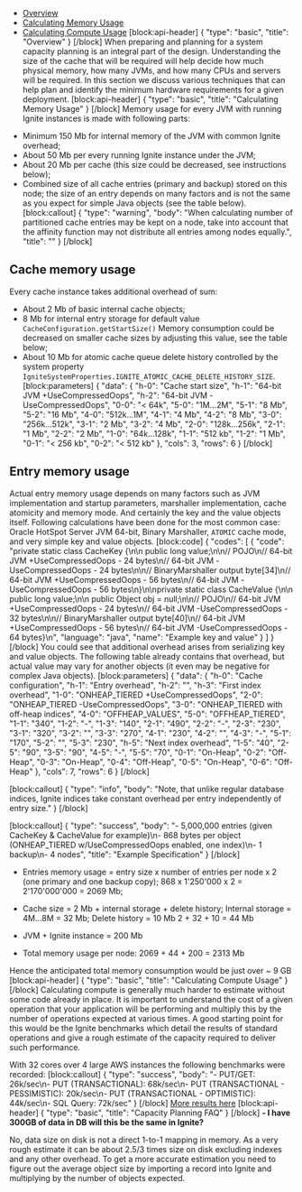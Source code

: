 * [Overview](#overview)
* [Calculating Memory Usage](#calculating-memory-usage)
* [Calculating Compute Usage](#calculating-compute-usage)
[block:api-header]
{
  "type": "basic",
  "title": "Overview"
}
[/block]
When preparing and planning for a system capacity planning is an integral part of the design. Understanding the size of the cache that will be required will help decide how much physical memory, how many JVMs, and how many CPUs and servers will be required. In this section we discuss various techniques that can help plan and identify the minimum hardware requirements for a given deployment.
[block:api-header]
{
  "type": "basic",
  "title": "Calculating Memory Usage"
}
[/block]
Memory usage for every JVM with running Ignite instances is made with following parts:
- Minimum 150 Mb for internal memory of the JVM with common Ignite overhead;
- About 50 Mb per every running Ignite instance under the JVM;
- About 20 Mb per cache (this size could be decreased, see instructions below);
- Combined size of all cache entries (primary and backup) stored on this node; the size of an entry depends on many factors and is not the same as you expect for simple Java objects (see the table below).
[block:callout]
{
  "type": "warning",
  "body": "When calculating number of partitioned cache entries may be kept on a node, take into account that the affinity function may not distribute all entries among nodes equally.",
  "title": ""
}
[/block]
## Cache memory usage

Every cache instance takes additional overhead of sum:
- About 2 Mb of basic internal cache objects;
- 8 Mb for internal entry storage for default value `CacheConfiguration.getStartSize()`
Memory consumption could be decreased on smaller cache sizes by adjusting this value, see the table below;
- About 10 Mb for atomic cache queue delete history controlled by the system property `IgniteSystemProperties.IGNITE_ATOMIC_CACHE_DELETE_HISTORY_SIZE`.
[block:parameters]
{
  "data": {
    "h-0": "Cache start size",
    "h-1": "64-bit JVM +UseCompressedOops",
    "h-2": "64-bit JVM -UseCompressedOops",
    "0-0": "< 64k",
    "5-0": "1M...2M",
    "5-1": "8 Mb",
    "5-2": "16 Mb",
    "4-0": "512k...1M",
    "4-1": "4 Mb",
    "4-2": "8 Mb",
    "3-0": "256k...512k",
    "3-1": "2 Mb",
    "3-2": "4 Mb",
    "2-0": "128k...256k",
    "2-1": "1 Mb",
    "2-2": "2 Mb",
    "1-0": "64k...128k",
    "1-1": "512 kb",
    "1-2": "1 Mb",
    "0-1": "< 256 kb",
    "0-2": "< 512 kb"
  },
  "cols": 3,
  "rows": 6
}
[/block]
## Entry memory usage

Actual entry memory usage depends on many factors such as JVM implementation and startup parameters, marshaller implementation, cache atomicity and memory mode. And certainly the key and the value objects itself.
Following calculations have been done for the most common case: Oracle HotSpot Server JVM 64-bit, Binary Marshaller, `ATOMIC` cache mode, and very simple key and value objects.
[block:code]
{
  "codes": [
    {
      "code": "private static class CacheKey {\n\n  public long value;\n\n// POJO\n// 64-bit JVM +UseCompressedOops - 24 bytes\n// 64-bit JVM -UseCompressedOops - 24 bytes\n\n// BinaryMarshaller output byte[34]\n// 64-bit JVM +UseCompressedOops - 56 bytes\n// 64-bit JVM -UseCompressedOops - 56 bytes\n}\n\nprivate static class CacheValue {\n\n  public long value;\n\n  public Object obj = null;\n\n// POJO\n// 64-bit JVM +UseCompressedOops - 24 bytes\n// 64-bit JVM -UseCompressedOops - 32 bytes\n\n// BinaryMarshaller output byte[40]\n// 64-bit JVM +UseCompressedOops - 56 bytes\n// 64-bit JVM -UseCompressedOops - 64 bytes}\n",
      "language": "java",
      "name": "Example key and value"
    }
  ]
}
[/block]
You could see that additional overhead arises from serializing key and value objects. The following table already contains that overhead, but actual value may vary for another objects (it even may be negative for complex Java objects).
[block:parameters]
{
  "data": {
    "h-0": "Cache configuration",
    "h-1": "Entry overhead",
    "h-2": "",
    "h-3": "First index overhead",
    "1-0": "ONHEAP_TIERED +UseCompressedOops",
    "2-0": "ONHEAP_TIERED -UseCompressedOops",
    "3-0": "ONHEAP_TIERED with off-heap indices",
    "4-0": "OFFHEAP_VALUES",
    "5-0": "OFFHEAP_TIERED",
    "1-1": "340",
    "1-2": "-",
    "1-3": "140",
    "2-1": "490",
    "2-2": "-",
    "2-3": "230",
    "3-1": "320",
    "3-2": "",
    "3-3": "270",
    "4-1": "230",
    "4-2": "",
    "4-3": "-",
    "5-1": "170",
    "5-2": "",
    "5-3": "230",
    "h-5": "Next index overhead",
    "1-5": "40",
    "2-5": "90",
    "3-5": "90",
    "4-5": "-",
    "5-5": "70",
    "0-1": "On-Heap",
    "0-2": "Off-Heap",
    "0-3": "On-Heap",
    "0-4": "Off-Heap",
    "0-5": "On-Heap",
    "0-6": "Off-Heap"
  },
  "cols": 7,
  "rows": 6
}
[/block]

[block:callout]
{
  "type": "info",
  "body": "Note, that unlike regular database indices, Ignite indices take constant overhead per entry independently of entry size."
}
[/block]

[block:callout]
{
  "type": "success",
  "body": "- 5,000,000 entries (given CacheKey & CacheValue for example)\n- 868 bytes per object (ONHEAP_TIERED w/UseCompressedOops enabled, one index)\n- 1 backup\n- 4 nodes",
  "title": "Example Specification"
}
[/block]
- Entries memory usage = entry size x number of entries per node x 2 (one primary and one backup copy);
 868 x 1'250'000 x 2 = 2'170'000'000 = 2069 Mb;

- Cache size = 2 Mb + internal storage + delete history;
Internal storage = 4M...8M = 32 Mb;
Delete history = 10 Mb
2 + 32 + 10 = 44 Mb

- JVM + Ignite instance = 200 Mb

- Total memory usage per node:
2069 + 44 + 200 = 2313 Mb

Hence the anticipated total memory consumption would be just over ~ 9 GB
[block:api-header]
{
  "type": "basic",
  "title": "Calculating Compute Usage"
}
[/block]
Calculating compute is generally much harder to estimate without some code already in place. It is important to understand the cost of a given operation that your application will be performing and multiply this by the number of operations expected at various times. A good starting point for this would be the Ignite benchmarks which detail the results of standard operations and give a rough estimate of the capacity required to deliver such performance.

With 32 cores over 4 large AWS instances the following benchmarks were recorded:
[block:callout]
{
  "type": "success",
  "body": "- PUT/GET: 26k/sec\n- PUT (TRANSACTIONAL): 68k/sec\n- PUT (TRANSACTIONAL - PESSIMISTIC): 20k/sec\n- PUT (TRANSACTIONAL - OPTIMISTIC): 44k/sec\n- SQL Query: 72k/sec"
}
[/block]
[More results here](http://www.gridgain.com/resources/benchmarks/ignite-vs-hazelcast-benchmarks)
[block:api-header]
{
  "type": "basic",
  "title": "Capacity Planning FAQ"
}
[/block]
**- I have 300GB of data in DB will this be the same in Ignite?**

No, data size on disk is not a direct 1-to-1 mapping in memory. As a very rough estimate it can be about 2.5/3 times size on disk excluding indexes and any other overhead. To get a more accurate estimation you need to figure out the average object size by importing a record into Ignite and multiplying by the number of objects expected.